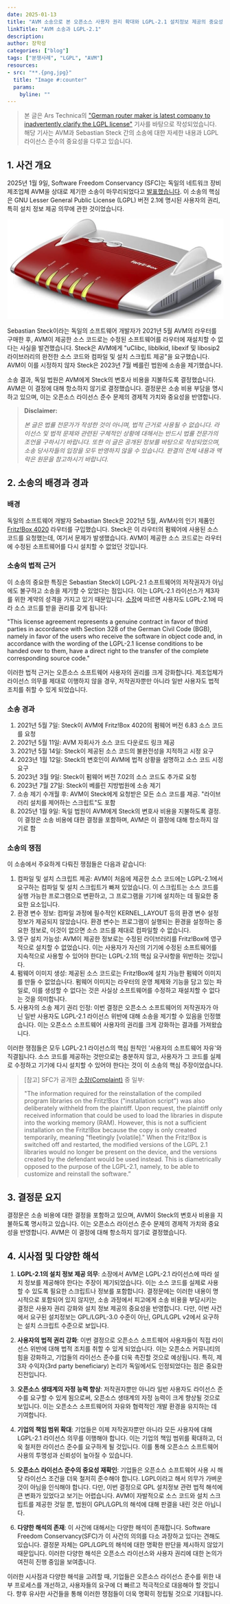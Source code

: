 ```yaml
---
date: 2025-01-13
title: "AVM 소송으로 본 오픈소스 사용자 권리 확대와 LGPL-2.1 설치정보 제공의 중요성"
linkTitle: "AVM 소송과 LGPL-2.1"
description: 
author: 장학성
categories: ["blog"]
tags: ["분쟁사례", "LGPL", "AVM"]
resources:
- src: "**.{png,jpg}"
  title: "Image #:counter"
  params:
    byline: ""
---
```



> 본 글은 Ars Technica의 ["German router maker is latest company to inadvertently clarify the LGPL license"](https://arstechnica.com/gadgets/2025/01/suing-wi-fi-router-makers-remains-a-necessary-part-of-open-source-license-law/) 기사를 바탕으로 작성되었습니다. 해당 기사는 AVM과 Sebastian Steck 간의 소송에 대한 자세한 내용과 LGPL 라이선스 준수의 중요성을 다루고 있습니다.

## 1. 사건 개요

2025년 1월 9일, Software Freedom Conservancy (SFC)는 독일의 네트워크 장비 제조업체 AVM을 상대로 제기한 소송이 마무리되었다고 [발표했습니다](https://sfconservancy.org/news/2025/jan/09/avm-copyleft-lawsuit-resolved-with-install/). 이 소송의 핵심은 GNU Lesser General Public License (LGPL) 버전 2.1에 명시된 사용자의 권리, 특히 설치 정보 제공 의무에 관한 것이었습니다.

![](./featured_AVM.png)

Sebastian Steck이라는 독일의 소프트웨어 개발자가 2021년 5월 AVM의 라우터를 구매한 후, AVM이 제공한 소스 코드로는 수정된 소프트웨어를 라우터에 재설치할 수 없다는 사실을 발견했습니다. Steck은 AVM에게 "uClibc, libblkid, libexif 및 libosip2 라이브러리의 완전한 소스 코드와 컴파일 및 설치 스크립트 제공"을 요구했습니다. AVM이 이를 시정하지 않자 Steck은 2023년 7월 베를린 법원에 소송을 제기했습니다.

소송 결과, 독일 법원은 AVM에게 Steck의 변호사 비용을 지불하도록 결정했습니다. AVM은 이 결정에 대해 항소하지 않기로 결정했습니다. 결정문은 소송 비용 부담을 명시하고 있으며, 이는 오픈소스 라이선스 준수 문제의 경제적 가치와 중요성을 반영합니다.


> **Disclaimer:** 
> 
> *본 글은 법률 전문가가 작성한 것이 아니며, 법적 근거로 사용될 수 없습니다. 라이선스 및 법적 문제와 관련된 구체적인 상황에 대해서는 반드시 법률 전문가의 조언을 구하시기 바랍니다. 또한 이 글은 공개된 정보를 바탕으로 작성되었으며, 소송 당사자들의 입장을 모두 반영하지 않을 수 있습니다. 판결의 전체 내용과 맥락은 원문을 참고하시기 바랍니다.*


## 2. 소송의 배경과 경과

### 배경

독일의 소프트웨어 개발자 Sebastian Steck은 2021년 5월, AVM사의 인기 제품인 [Fritz!Box 4020](https://en.avm.de/products/fritzbox/fritzbox-4020/) 라우터를 구입했습니다. Steck은 이 라우터의 펌웨어에 사용된 소스 코드를 요청했는데, 여기서 문제가 발생했습니다. AVM이 제공한 소스 코드로는 라우터에 수정된 소프트웨어를 다시 설치할 수 없었던 것입니다.


### 소송의 법적 근거

이 소송의 중요한 특징은 Sebastian Steck이 LGPL-2.1 소프트웨어의 저작권자가 아님에도 불구하고 소송을 제기할 수 있었다는 점입니다. 이는 LGPL-2.1 라이선스가 제3자를 위한 계약의 성격을 가지고 있기 때문입니다. [소장](https://sfconservancy.org/static/docs/avm-Complaint_Klageschrift_EN.pdf)에 따르면 사용자도 LGPL-2.1에 따라 소스 코드를 받을 권리를 갖게 됩니다:

"This license agreement represents a genuine contract in favor of third parties in accordance with Section 328 of the German Civil Code (BGB), namely in favor of the users who receive the software in object code and, in accordance with the wording of the LGPL-2.1 license conditions to be handed over to them, have a direct right to the transfer of the complete corresponding source code."

이러한 법적 근거는 오픈소스 소프트웨어 사용자의 권리를 크게 강화합니다. 제조업체가 라이선스 의무를 제대로 이행하지 않을 경우, 저작권자뿐만 아니라 일반 사용자도 법적 조치를 취할 수 있게 되었습니다.

### 소송 경과

1. 2021년 5월 7일: Steck이 AVM에 Fritz!Box 4020의 펌웨어 버전 6.83 소스 코드를 요청
2. 2021년 5월 11일: AVM 자회사가 소스 코드 다운로드 링크 제공
3. 2021년 5월 14일: Steck이 제공된 소스 코드의 불완전성을 지적하고 시정 요구
4. 2023년 1월 12일: Steck의 변호인이 AVM에 법적 상황을 설명하고 소스 코드 시정 요구
5. 2023년 3월 9일: Steck이 펌웨어 버전 7.02의 소스 코드도 추가로 요청
6. 2023년 7월 27일: Steck이 베를린 지방법원에 소송 제기
7. 소송 제기 수개월 후: AVM이 Steck에게 요청받은 모든 소스 코드를 제공. "라이브러리 설치를 제어하는 스크립트"도 포함
8. 2025년 1월 9일: 독일 법원이 AVM에게 Steck의 변호사 비용을 지불하도록 결정. 이 결정은 소송 비용에 대한 결정을 포함하며, AVM은 이 결정에 대해 항소하지 않기로 함

### 소송의 쟁점

이 소송에서 주요하게 다뤄진 쟁점들은 다음과 같습니다:

1. 컴파일 및 설치 스크립트 제공: AVM이 처음에 제공한 소스 코드에는 LGPL-2.1에서 요구하는 컴파일 및 설치 스크립트가 빠져 있었습니다. 이 스크립트는 소스 코드를 실행 가능한 프로그램으로 변환하고, 그 프로그램을 기기에 설치하는 데 필요한 중요한 요소입니다.
2. 환경 변수 정보: 컴파일 과정에 필수적인 KERNEL_LAYOUT 등의 환경 변수 설정 정보가 제공되지 않았습니다. 환경 변수는 프로그램이 실행되는 환경을 설정하는 중요한 정보로, 이것이 없으면 소스 코드를 제대로 컴파일할 수 없습니다.
3. 영구 설치 가능성: AVM이 제공한 정보로는 수정된 라이브러리를 Fritz!Box에 영구적으로 설치할 수 없었습니다. 이는 사용자가 자신의 기기에 수정된 소프트웨어를 지속적으로 사용할 수 있어야 한다는 LGPL-2.1의 핵심 요구사항을 위반하는 것입니다.
4. 펌웨어 이미지 생성: 제공된 소스 코드로는 Fritz!Box에 설치 가능한 펌웨어 이미지를 만들 수 없었습니다. 펌웨어 이미지는 라우터의 운영 체제와 기능을 담고 있는 파일로, 이를 생성할 수 없다는 것은 사실상 소프트웨어를 수정하고 재설치할 수 없다는 것을 의미합니다.
5. 사용자의 소송 제기 권리 인정:
이번 결정은 오픈소스 소프트웨어의 저작권자가 아닌 일반 사용자도 LGPL-2.1 라이선스 위반에 대해 소송을 제기할 수 있음을 인정했습니다. 이는 오픈소스 소프트웨어 사용자의 권리를 크게 강화하는 결과를 가져왔습니다.

이러한 쟁점들은 모두 LGPL-2.1 라이선스의 핵심 원칙인 '사용자의 소프트웨어 자유'와 직결됩니다. 소스 코드를 제공하는 것만으로는 충분하지 않고, 사용자가 그 코드를 실제로 수정하고 기기에 다시 설치할 수 있어야 한다는 것이 이 소송의 핵심 주장이었습니다.

> [참고] SFC가 공개한 [소장(Complaint)](https://sfconservancy.org/static/docs/avm-Complaint_Klageschrift_EN.pdf) 중 일부: 
> 
> "The information required for the reinstallation of the compiled program libraries on the Fritz!Box ("installation script") was also deliberately withheld from the plaintiff. Upon request, the plaintiff only received information that could be used to load the libraries in dispute into the working memory (RAM). However, this is not a sufficient installation on the Fritz!Box because the copy is only created temporarily, meaning "fleetingly [volatile]." When the Fritz!Box is switched off and restarted, the modified versions of the LGPL 2.1 libraries would no longer be present on the device, and the versions created by the defendant would be used instead. This is diametrically opposed to the purpose of the LGPL-2.1, namely, to be able to customize and reinstall the software.”
> 

## 3. 결정문 요지

결정문은 소송 비용에 대한 결정을 포함하고 있으며, AVM이 Steck의 변호사 비용을 지불하도록 명시하고 있습니다. 이는 오픈소스 라이선스 준수 문제의 경제적 가치와 중요성을 반영합니다. AVM은 이 결정에 대해 항소하지 않기로 결정했습니다.


## 4. 시사점 및 다양한 해석

1. **LGPL-2.1의 설치 정보 제공 의무**:
   소장에서 AVM은 LGPL-2.1 라이선스에 따라 설치 정보를 제공해야 한다는 주장이 제기되었습니다. 이는 소스 코드를 실제로 사용할 수 있도록 필요한 스크립트나 정보를 포함합니다. 결정문에는 이러한 내용이 명시적으로 포함되어 있지 않지만, 소송 과정에서 피고에게 소송 비용을 부담시키는 결정은 사용자 권리 강화와 설치 정보 제공의 중요성을 반영합니다. 다만, 이번 사건에서 요구된 설치정보는 GPL/LGPL-3.0 수준이 아닌, GPL/LGPL v2에서 요구하는 설치 스크립트 수준으로 보입니다.

2. **사용자의 법적 권리 강화**:
   이번 결정으로 오픈소스 소프트웨어 사용자들이 직접 라이선스 위반에 대해 법적 조치를 취할 수 있게 되었습니다. 이는 오픈소스 커뮤니티의 힘을 강화하고, 기업들의 라이선스 준수를 더욱 촉진할 것으로 예상됩니다. 특히, 제3자 수익자(3rd party beneficiary) 논리가 독일에서도 인정되었다는 점은 중요한 진전입니다.

3. **오픈소스 생태계의 자정 능력 향상**:
   저작권자뿐만 아니라 일반 사용자도 라이선스 준수를 요구할 수 있게 됨으로써, 오픈소스 생태계의 자정 능력이 크게 향상될 것으로 보입니다. 이는 오픈소스 소프트웨어의 자유와 협력적인 개발 환경을 유지하는 데 기여합니다.

4. **기업의 책임 범위 확대**:
   기업들은 이제 저작권자뿐만 아니라 모든 사용자에 대해 LGPL-2.1 라이선스 의무를 이행해야 합니다. 이는 기업의 책임 범위를 확대하고, 더욱 철저한 라이선스 준수를 요구하게 될 것입니다. 이를 통해 오픈소스 소프트웨어 사용의 투명성과 신뢰성이 높아질 수 있습니다.

5. **오픈소스 라이선스 준수의 중요성 재확인**:
   기업들은 오픈소스 소프트웨어 사용 시 해당 라이선스 조건을 더욱 철저히 준수해야 합니다. LGPL이라고 해서 의무가 가벼운 것이 아님을 인식해야 합니다. 다만, 이번 결정으로 GPL 설치정보 관련 법적 해석에 큰 변화가 있었다고 보기는 어렵습니다. AVM이 자발적으로 소스 코드와 설치 스크립트를 제공한 것일 뿐, 법원이 GPL/LGPL의 해석에 대해 판결을 내린 것은 아닙니다.

6. **다양한 해석의 존재**:
   이 사건에 대해서는 다양한 해석이 존재합니다. Software Freedom Conservancy(SFC)가 이 사건의 의의를 다소 과장하고 있다는 견해도 있습니다. 결정문 자체는 GPL/LGPL의 해석에 대한 명확한 판단을 제시하지 않았기 때문입니다. 이러한 다양한 해석은 오픈소스 라이선스와 사용자 권리에 대한 논의가 여전히 진행 중임을 보여줍니다.

이러한 시사점과 다양한 해석을 고려할 때, 기업들은 오픈소스 라이선스 준수를 위한 내부 프로세스를 개선하고, 사용자들의 요구에 더 빠르고 적극적으로 대응해야 할 것입니다. 향후 유사한 사건들을 통해 이러한 쟁점들이 더욱 명확히 정립될 것으로 기대됩니다.
